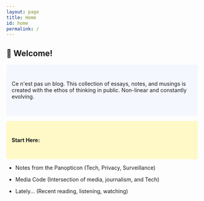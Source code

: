 ```yaml
---
layout: page
title: Home
id: home
permalink: /
---
```


## 🌱 Welcome!

<p style="padding: 3em 1em; background: #f5f7ff; border-radius: 4px;">
  <span class="italic">Ce n'est pas un blog</span>. This collection of essays, notes, and musings is created with the ethos of <span class="italic">thinking in public</span>. Non-linear and constantly evolving.   
</p>

<p style="padding: 3em 1em; background: #FFEB3B48; border-radius: 4px;">
 <span style="font-weight: bold">Start Here:</span>
 
- Notes from the Panopticon (Tech, Privacy, Surveillance)

- Media Code (Intersection of media, journalism, and Tech)

- Lately... (Recent reading, listening, watching)

</p>

<style>
  .wrapper {
    max-width: 46em;
  }
</style>

